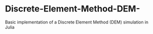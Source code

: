 # Discrete-Element-Method-DEM-
Basic implementation of a Discrete Element Method (DEM) simulation in Julia
